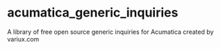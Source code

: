 # acumatica_generic_inquiries
A library of free open source generic inquiries for Acumatica created by variux.com
